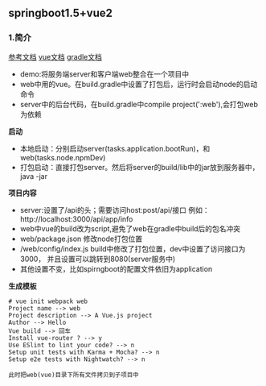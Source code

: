 
## springboot1.5+vue2

### 1.简介

[参考文档](https://mp.weixin.qq.com/s/qLHWasXfRUPvmN9uS0Nwkw)
[vue文档]()
[gradle文档]()

* demo:将服务端server和客户端web整合在一个项目中
* web中用的vue。在build.gradle中设置了打包后，运行时会启动node的启动命令
* server中的后台代码，在build.gradle中compile project(':web'),会打包web为依赖

**启动**
* 本地启动：分别启动server(tasks.application.bootRun)，和web(tasks.node.npmDev)
* 打包启动：直接打包server。然后将server的build/lib中的jar放到服务器中，java -jar

**项目内容**
* server:设置了/api的头；需要访问host:post/api/接口 例如：http://localhost:3000/api/app/info
* web中vue的build改为script,避免了web在gradle中build后的包名冲突
* web/package.json  修改node打包位置
* /web/config/index.js build中修改了打包位置，dev中设置了访问接口为3000，
并且设置可以跳转到8080(server服务中)
* 其他设置不变，比如spirngboot的配置文件依旧为application

**生成模板**

```
# vue init webpack web
Project name --> web
Project description --> A Vue.js project
Author --> Hello
Vue build --> 回车
Install vue-router ? --> y
Use ESlint to lint your code? --> n
Setup unit tests with Karma + Mocha? --> n
Setup e2e tests with Nightwatch? --> n

此时把web(vue)目录下所有文件拷贝到子项目中
```